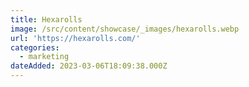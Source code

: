 ```yaml
---
title: Hexarolls
image: /src/content/showcase/_images/hexarolls.webp
url: 'https://hexarolls.com/'
categories:
  - marketing
dateAdded: 2023-03-06T18:09:38.000Z
---
```


